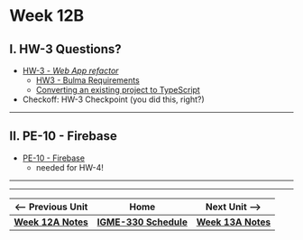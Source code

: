 # Week 12B

## I. HW-3 Questions?

- [HW-3 - *Web App refactor*](../hw/hw-3.md)
  - [HW3 - Bulma Requirements](../hw/hw3-bulma-requirements.md)
  - [Converting an existing project to TypeScript](../hw/hw3-typescript-notes.md)
- Checkoff: HW-3 Checkpoint (you did this, right?)

---

## II. PE-10 - Firebase
- [PE-10 - Firebase](../pe/pe-10.md)
  - needed for HW-4!

---
---

| <-- Previous Unit | Home | Next Unit -->
| --- | --- | --- 
| [**Week 12A Notes**](12A.md)  |  [**IGME-330 Schedule**](../schedule.md) | [**Week 13A Notes**](13A.md)
